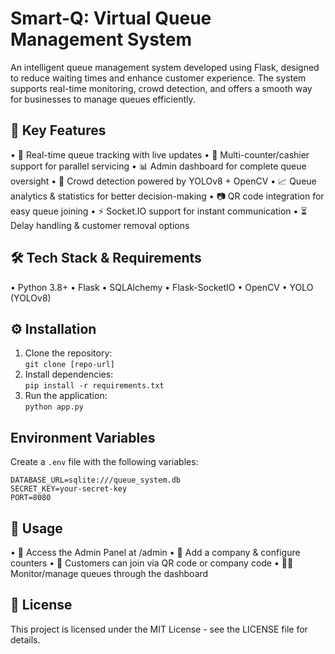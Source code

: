 # Smart-Q: Virtual Queue Management System

An intelligent queue management system developed using Flask, designed to reduce waiting times and enhance customer experience. The system supports real-time monitoring, crowd detection, and offers a smooth way for businesses to manage queues efficiently.

## 🚀 Key Features

• 📌 Real-time queue tracking with live updates
• 🏦 Multi-counter/cashier support for parallel servicing
• 📊 Admin dashboard for complete queue oversight
• 👥 Crowd detection powered by YOLOv8 + OpenCV
• 📈 Queue analytics & statistics for better decision-making
• 📷 QR code integration for easy queue joining
• ⚡ Socket.IO support for instant communication
• ⏳ Delay handling & customer removal options

## 🛠️ Tech Stack & Requirements

• Python 3.8+
• Flask
• SQLAlchemy
• Flask-SocketIO
• OpenCV
• YOLO (YOLOv8)

## ⚙️ Installation
1. Clone the repository:  
   `git clone [repo-url]`  
2. Install dependencies:  
   `pip install -r requirements.txt`  
3. Run the application:  
   `python app.py`

## Environment Variables

Create a `.env` file with the following variables:
```
DATABASE_URL=sqlite:///queue_system.db
SECRET_KEY=your-secret-key
PORT=8080
```

## 📖 Usage

• 🔑 Access the Admin Panel at /admin
• 🏢 Add a company & configure counters
• 📱 Customers can join via QR code or company code
• 👨‍💻 Monitor/manage queues through the dashboard

## 📜 License

This project is licensed under the MIT License - see the LICENSE file for details. 
